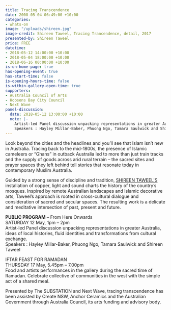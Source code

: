 ```yaml
---
title: Tracing Transcendence
date: 2008-05-04 06:49:00 +10:00
categories:
- whats-on
image: "/uploads/shireen.jpg"
image-credit: Shireen Taweel, Tracing Trancendence, detail, 2017
presented-by: Shireen Taweel
price: FREE
datetime:
- 2018-05-12 14:00:00 +10:00
- 2018-05-04 18:00:00 +10:00
- 2018-06-16 00:00:00 +10:00
is-on-home-page: true
has-opening-event: true
has-start-time: false
is-opening-hours-time: false
is-within-gallery-open-time: true
supporters:
- Australia Council of Arts
- Hobsons Bay City Council
- Next Wave
panel-discussion:
  date: 2018-05-12 13:00:00 +10:00
  note: |-
    Artist-led Panel discussion unpacking representations in greater Australia, ideas of local histories, fluid identities and transformations from cultural exchange.
    Speakers : Hayley Millar-Baker, Phuong Ngo, Tamara Saulwick and Shireen Taweel
---
```


Look beyond the cities and the headlines and you’ll see that Islam isn’t new in Australia. Tracing back to the mid-1800s, the presence of Islamic cameleers or “Ghans” in outback Australia led to more than just train tracks and the supply of goods across arid rural terrain – the sacred sites and prayer spaces they left behind tell stories that resonate today in contemporary Muslim Australia.

Guided by a strong sense of discipline and tradition, [SHIREEN TAWEEL'S](http://shireentaweel.com/) installation of copper, light and sound charts the history of the country’s mosques. Inspired by remote Australian landscapes and Islamic decorative arts, Taweel’s approach is rooted in cross-cultural dialogue and consideration of sacred and secular spaces. The resulting work is a delicate and meditative intersection of past, present and future.

**PUBLIC PROGRAM** – From Here Onwards <br>
SATURDAY 12 May, 1pm – 2pm <br>
Artist-led Panel discussion unpacking representations in greater Australia, ideas of local histories, fluid identities and transformations from cultural exchange.<br>
Speakers : Hayley Millar-Baker, Phuong Ngo, Tamara Saulwick and Shireen Taweel


IFTAR FEAST FOR RAMADAN <br>
THURSDAY 17 May, 5.45pm – 7.00pm <br>
Food and artists performances in the gallery during the sacred time of Ramadan. Celebrate collective of communities in the west with the simple act of a shared meal.

Presented by The SUBSTATION and Next Wave, tracing transcendence has been assisted by Create NSW, Anchor Ceramics and the Australian Government through Australia Council, its arts funding and advisory body.